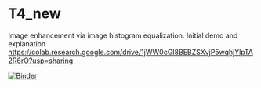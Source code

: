 # T4_new

Image enhancement via image histogram equalization. Initial demo and explanation https://colab.research.google.com/drive/1jWW0cGI8BEBZSXvjP5wqhjYlpTA2R6rO?usp=sharing  



[![Binder](https://mybinder.org/badge_logo.svg)](https://mybinder.org/v2/gh/atiehmk/T4_new/main?urlpath=%2Fvoila%2Frender%2FT4final.ipynb)
